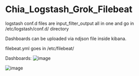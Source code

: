 # Chia_Logstash_Grok_Filebeat

logstash conf.d files are input_filter_output all in one and go in /etc/logstash/conf.d/ directory

Dashboards  can be uploaded via ndjson file inside kibana.

filebeat.yml goes in /etc/filebeat/

Dashboards:
![image](https://user-images.githubusercontent.com/52613366/118739646-d3ec7f80-b7fe-11eb-8f60-0d01ebe19792.png)

![image](https://user-images.githubusercontent.com/52613366/118739607-bae3ce80-b7fe-11eb-8876-85ebac316de8.png)
